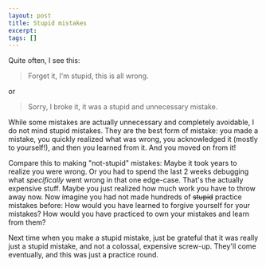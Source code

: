 ```yaml
---
layout: post
title: Stupid mistakes
excerpt:
tags: []
---
```


Quite often, I see this:
> Forget it, I'm stupid, this is all wrong.

or 
> Sorry, I broke it, it was a stupid and unnecessary mistake.

While some mistakes are actually unnecessary and completely avoidable, I do not mind stupid mistakes. They are the best form of mistake: you made a mistake, you quickly realized what was wrong, you acknowledged it (mostly to yourself!), and then you learned from it. And you moved on from it!

Compare this to making "not-stupid" mistakes: Maybe it took years to realize you were wrong. Or you had to spend the last 2 weeks debugging what _specifically_ went wrong in that one edge-case. That's the actually expensive stuff. Maybe you just realized how much work you have to throw away now. Now imagine you had not made hundreds of ~~stupid~~ practice mistakes before: How would you have learned to forgive yourself for your mistakes? How would you have practiced to own your mistakes and learn from them?

Next time when you make a stupid mistake, just be grateful that it was really just a stupid mistake, and not a colossal, expensive screw-up. They'll come eventually, and this was just a practice round.